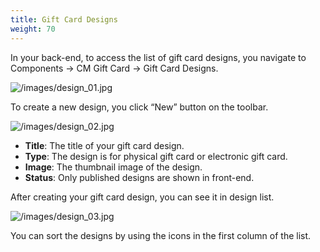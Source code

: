 ```yaml
---
title: Gift Card Designs
weight: 70
---
```

In your back-end, to access the list of gift card designs, you navigate to Components -> CM Gift Card -> Gift Card Designs.

![/images/design_01.jpg](/images/design_01.jpg)

To create a new design, you click “New” button on the toolbar.

![/images/design_02.jpg](/images/design_02.jpg)

*   **Title**: The title of your gift card design.
*   **Type**: The design is for physical gift card or electronic gift card.
*   **Image**: The thumbnail image of the design.
*   **Status**: Only published designs are shown in front-end.

After creating your gift card design, you can see it in design list.

![/images/design_03.jpg](/images/design_03.jpg)

You can sort the designs by using the icons in the first column of the list.
